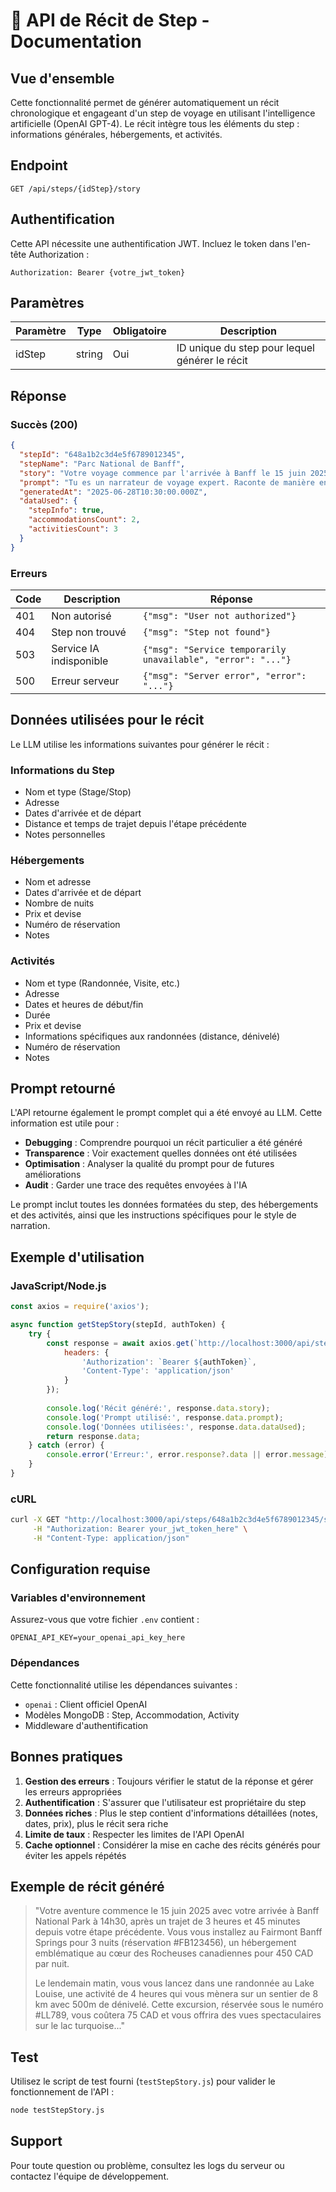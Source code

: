 # 📖 API de Récit de Step - Documentation

## Vue d'ensemble

Cette fonctionnalité permet de générer automatiquement un récit chronologique et engageant d'un step de voyage en utilisant l'intelligence artificielle (OpenAI GPT-4). Le récit intègre tous les éléments du step : informations générales, hébergements, et activités.

## Endpoint

```
GET /api/steps/{idStep}/story
```

## Authentification

Cette API nécessite une authentification JWT. Incluez le token dans l'en-tête Authorization :

```
Authorization: Bearer {votre_jwt_token}
```

## Paramètres

| Paramètre | Type | Obligatoire | Description |
|-----------|------|-------------|-------------|
| idStep | string | Oui | ID unique du step pour lequel générer le récit |

## Réponse

### Succès (200)

```json
{
  "stepId": "648a1b2c3d4e5f6789012345",
  "stepName": "Parc National de Banff",
  "story": "Votre voyage commence par l'arrivée à Banff le 15 juin 2025 à 14h30...",
  "prompt": "Tu es un narrateur de voyage expert. Raconte de manière engageante...",
  "generatedAt": "2025-06-28T10:30:00.000Z",
  "dataUsed": {
    "stepInfo": true,
    "accommodationsCount": 2,
    "activitiesCount": 3
  }
}
```

### Erreurs

| Code | Description | Réponse |
|------|-------------|---------|
| 401 | Non autorisé | `{"msg": "User not authorized"}` |
| 404 | Step non trouvé | `{"msg": "Step not found"}` |
| 503 | Service IA indisponible | `{"msg": "Service temporarily unavailable", "error": "..."}` |
| 500 | Erreur serveur | `{"msg": "Server error", "error": "..."}` |

## Données utilisées pour le récit

Le LLM utilise les informations suivantes pour générer le récit :

### Informations du Step
- Nom et type (Stage/Stop)
- Adresse
- Dates d'arrivée et de départ
- Distance et temps de trajet depuis l'étape précédente
- Notes personnelles

### Hébergements
- Nom et adresse
- Dates d'arrivée et de départ
- Nombre de nuits
- Prix et devise
- Numéro de réservation
- Notes

### Activités
- Nom et type (Randonnée, Visite, etc.)
- Adresse
- Dates et heures de début/fin
- Durée
- Prix et devise
- Informations spécifiques aux randonnées (distance, dénivelé)
- Numéro de réservation
- Notes

## Prompt retourné

L'API retourne également le prompt complet qui a été envoyé au LLM. Cette information est utile pour :

- **Debugging** : Comprendre pourquoi un récit particulier a été généré
- **Transparence** : Voir exactement quelles données ont été utilisées
- **Optimisation** : Analyser la qualité du prompt pour de futures améliorations
- **Audit** : Garder une trace des requêtes envoyées à l'IA

Le prompt inclut toutes les données formatées du step, des hébergements et des activités, ainsi que les instructions spécifiques pour le style de narration.

## Exemple d'utilisation

### JavaScript/Node.js

```javascript
const axios = require('axios');

async function getStepStory(stepId, authToken) {
    try {
        const response = await axios.get(`http://localhost:3000/api/steps/${stepId}/story`, {
            headers: {
                'Authorization': `Bearer ${authToken}`,
                'Content-Type': 'application/json'
            }
        });
        
        console.log('Récit généré:', response.data.story);
        console.log('Prompt utilisé:', response.data.prompt);
        console.log('Données utilisées:', response.data.dataUsed);
        return response.data;
    } catch (error) {
        console.error('Erreur:', error.response?.data || error.message);
    }
}
```

### cURL

```bash
curl -X GET "http://localhost:3000/api/steps/648a1b2c3d4e5f6789012345/story" \
     -H "Authorization: Bearer your_jwt_token_here" \
     -H "Content-Type: application/json"
```

## Configuration requise

### Variables d'environnement

Assurez-vous que votre fichier `.env` contient :

```env
OPENAI_API_KEY=your_openai_api_key_here
```

### Dépendances

Cette fonctionnalité utilise les dépendances suivantes :
- `openai` : Client officiel OpenAI
- Modèles MongoDB : Step, Accommodation, Activity
- Middleware d'authentification

## Bonnes pratiques

1. **Gestion des erreurs** : Toujours vérifier le statut de la réponse et gérer les erreurs appropriées
2. **Authentification** : S'assurer que l'utilisateur est propriétaire du step
3. **Données riches** : Plus le step contient d'informations détaillées (notes, dates, prix), plus le récit sera riche
4. **Limite de taux** : Respecter les limites de l'API OpenAI
5. **Cache optionnel** : Considérer la mise en cache des récits générés pour éviter les appels répétés

## Exemple de récit généré

> "Votre aventure commence le 15 juin 2025 avec votre arrivée à Banff National Park à 14h30, après un trajet de 3 heures et 45 minutes depuis votre étape précédente. Vous vous installez au Fairmont Banff Springs pour 3 nuits (réservation #FB123456), un hébergement emblématique au cœur des Rocheuses canadiennes pour 450 CAD par nuit.
>
> Le lendemain matin, vous vous lancez dans une randonnée au Lake Louise, une activité de 4 heures qui vous mènera sur un sentier de 8 km avec 500m de dénivelé. Cette excursion, réservée sous le numéro #LL789, vous coûtera 75 CAD et vous offrira des vues spectaculaires sur le lac turquoise..."

## Test

Utilisez le script de test fourni (`testStepStory.js`) pour valider le fonctionnement de l'API :

```bash
node testStepStory.js
```

## Support

Pour toute question ou problème, consultez les logs du serveur ou contactez l'équipe de développement.

